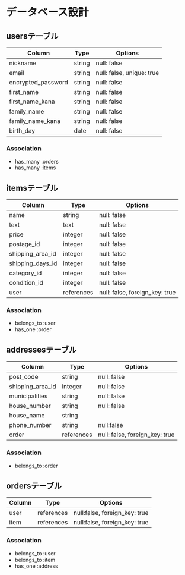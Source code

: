 # データベース設計

## usersテーブル

| Column                  | Type   | Options                   |
| ----------------------- | ------ | ------------------------- |
| nickname                | string | null: false               |
| email                   | string | null: false, unique: true |
| encrypted_password      | string | null: false               |
| first_name              | string | null: false               |
| first_name_kana         | string | null: false               |
| family_name             | string | null: false               |
| family_name_kana        | string | null: false               |
| birth_day               | date   | null: false               |

### Association

* has_many :orders
* has_many :items

## itemsテーブル

| Column           | Type       | Options                        |
| ---------------- | ---------- | ------------------------------ |
| name             | string     | null: false                    |
| text             | text       | null: false                    |
| price            | integer    | null: false                    |
| postage_id       | integer    | null: false                    |
| shipping_area_id | integer    | null: false                    |
| shipping_days_id | integer    | null: false                    |
| category_id      | integer    | null: false                    |
| condition_id     | integer    | null: false                    |
| user             | references | null: false, foreign_key: true |

### Association

* belongs_to :user
* has_one :order

## addressesテーブル

| Column              | Type       | Options                        |
| ------------------- | ---------- | ------------------------------ |
| post_code           | string     | null: false                    |
| shipping_area_id       | integer    | null: false                    |
| municipalities      | string     | null: false                    |
| house_number        | string     | null: false                    |
| house_name          | string     |
| phone_number        | string     | null:false                     | 
| order     | references | null: false, foreign_key: true |

### Association

* belongs_to :order

## ordersテーブル

| Column  | Type       | Options                       |
| ------- | ---------  | ----------------------------- |
| user    | references | null:false, foreign_key: true |
| item    | references | null:false, foreign_key: true |

### Association

* belongs_to :user
* belongs_to :item
* has_one :address